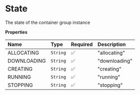 # State

The state of the container group instance

**Properties**

| Name        | Type     | Required | Description   |
| :---------- | :------- | :------- | :------------ |
| ALLOCATING  | `String` | ✅       | "allocating"  |
| DOWNLOADING | `String` | ✅       | "downloading" |
| CREATING    | `String` | ✅       | "creating"    |
| RUNNING     | `String` | ✅       | "running"     |
| STOPPING    | `String` | ✅       | "stopping"    |
